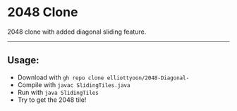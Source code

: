 # 2048 Clone

2048 clone with added diagonal sliding feature.

---

## Usage:
* Download with `gh repo clone elliottyoon/2048-Diagonal-`
* Compile with `javac SlidingTiles.java`
* Run with `java SlidingTiles`
* Try to get the 2048 tile!
